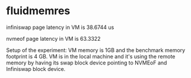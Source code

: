 # fluidmemres

infiniswap page latency in VM is 38.6744 us


nvmeof page latency in VM is 63.3322


Setup of the experiment: VM memory is 1GB and the benchmark memory footprint is 4 GB. VM is in the local machine and it's using the remote memory by having its swap block device pointing to NVMEoF and Infiniswap block device.

